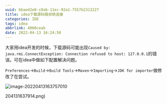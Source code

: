 ```yaml
---
uuid: bbaed2e0-c0ab-11ec-92a1-7557b2313227
title: idea下载源码报拒绝连接
categories: IDE
tags: idea
abbrlink: 4060ceab
date: 2022-04-13 16:24:50
---
```


大家用idea开发的时候，下载源码可能出现`Caused by: java.rmi.ConnectException: Connection refused to host: 127.0.0.1`的错误。可在idea中做如下配置解决问题。

`Preferences`->`Build`->`Build Tools`->`Maven`->`Importing`->`JDK for importer`做修改了在尝试。

![image-20220413163757010](https://raw.githubusercontent.com/xzyup/image/master/202204131637914.png)

204131637914.png)

